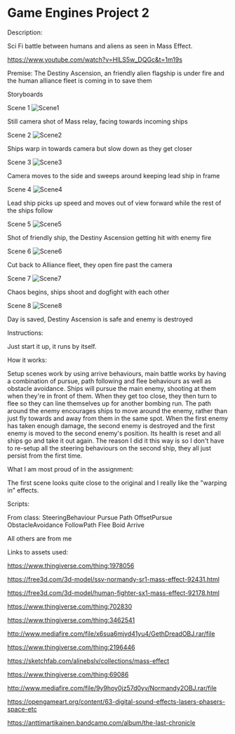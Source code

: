 # Game Engines Project 2

Description:

Sci Fi battle between humans and aliens as seen in Mass Effect. 

https://www.youtube.com/watch?v=HlLS5w_DQGc&t=1m19s

Premise: The Destiny Ascension, an friendly alien flagship is under fire and the human alliance fleet is coming in to save them

Storyboards 

Scene 1
![Scene1](https://github.com/OisinR/Game-Engines-Project-2/blob/master/GE2Assignment/1.png)

Still camera shot of Mass relay, facing towards incoming ships

Scene 2
![Scene2](https://github.com/OisinR/Game-Engines-Project-2/blob/master/GE2Assignment/2.png)

Ships warp in towards camera but slow down as they get closer

Scene 3
![Scene3](https://github.com/OisinR/Game-Engines-Project-2/blob/master/GE2Assignment/3.png)

Camera moves to the side and sweeps around keeping lead ship in frame

Scene  4
![Scene4](https://github.com/OisinR/Game-Engines-Project-2/blob/master/GE2Assignment/4.png)

Lead ship picks up speed and moves out of view forward while the rest of the ships follow

Scene 5
![Scene5](https://github.com/OisinR/Game-Engines-Project-2/blob/master/GE2Assignment/5.png)

Shot of friendly ship, the Destiny Ascension getting hit with enemy fire

Scene 6
![Scene6](https://github.com/OisinR/Game-Engines-Project-2/blob/master/GE2Assignment/6.png)

Cut back to Alliance fleet, they open fire past the camera

Scene 7
![Scene7](https://github.com/OisinR/Game-Engines-Project-2/blob/master/GE2Assignment/7.png)

Chaos begins, ships shoot and dogfight with each other

Scene 8
![Scene8](https://github.com/OisinR/Game-Engines-Project-2/blob/master/GE2Assignment/8.png)

Day is saved, Destiny Ascension is safe and enemy is destroyed



Instructions:

Just start it up, it runs by itself.


How it works:

Setup scenes work by using arrive behaviours, main battle works by having a combination of pursue, path following and flee behaviours as well as obstacle avoidance. Ships will pursue the main enemy, shooting at them when they're in front of them. When they get too close, they then turn to flee so they can line themselves up for another bombing run. The path around the enemy encourages ships to move around the enemy, rather than just fly towards and away from them in the same spot. When the first enemy has taken enough damage, the second enemy is destroyed and the first enemy is moved to the second enemy's position. Its health is reset and all ships go and take it out again. The reason I did it this way is so I don't have to re-setup all the steering behaviours on the second ship, they all just persist from the first time.

What I am most proud of in the assignment:

The first scene looks quite close to the original and I really like the "warping in" effects.


Scripts:

From class:
SteeringBehaviour
Pursue
Path
OffsetPursue
ObstacleAvoidance
FollowPath
Flee
Boid
Arrive

All others are from me


Links to assets used:

https://www.thingiverse.com/thing:1978056

https://free3d.com/3d-model/ssv-normandy-sr1-mass-effect-92431.html

https://free3d.com/3d-model/human-fighter-sx1-mass-effect-92178.html

https://www.thingiverse.com/thing:702830

https://www.thingiverse.com/thing:3462541

http://www.mediafire.com/file/x6sua6mjyd41yu4/GethDreadOBJ.rar/file

https://www.thingiverse.com/thing:2196446

https://sketchfab.com/alinebslv/collections/mass-effect

https://www.thingiverse.com/thing:69086

http://www.mediafire.com/file/9y9hoy0jz57d0yv/Normandy2OBJ.rar/file

https://opengameart.org/content/63-digital-sound-effects-lasers-phasers-space-etc

https://anttimartikainen.bandcamp.com/album/the-last-chronicle
